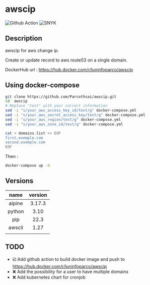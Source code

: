 # awscip

![Github Action](https://github.com/Parcothsai/awscip/actions/workflows/docker_build_multiple_arch.yml/badge.svg?event=push)
![SNYK](https://github.com/Parcothsai/awscip/actions/workflows/snyk_docker_analyse.yml/badge.svg?event=push)


## Description

awscip for aws change ip.

Create or update record to aws route53 on a single domain.

DockerHub url : https://hub.docker.com/r/luninfoparco/awscip

## Using docker-compose

```bash
git clone https://github.com/Parcothsai/awscip.git
cd  awscip
# Replace "test" with your correct information
sed -i "s/your_aws_access_key_id/test/g" docker-compose.yml
sed -i "s/your_aws_secret_access_key/test/g" docker-compose.yml
sed -i "s/your_aws_region/test/g" docker-compose.yml
sed -i "s/your_aws_zone_id/test/g" docker-compose.yml

cat > domains.list << EOF 
first.exemple.com
second.exemple.com
EOF
```

Then :
```bash
docker-compose up -d
```

## Versions

|    name      |     version      |
|:------------:|:----------------:|
|    alpine    |    3.17.3        |
|    python    |    3.10          |
|    pip       |    22.3          |
|    awscli    |    1.27          |
|              |                  |


## TODO

- :ballot_box_with_check: Add github action to build docker image and push to https://hub.docker.com/r/luninfoparco/awscip
- :x: Add the possibility for a user to have multiple domains
- :x: Add kubernetes chart for cronjob